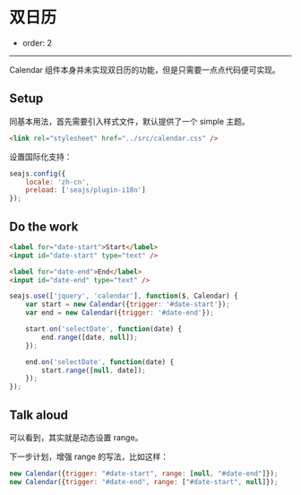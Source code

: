 # 双日历

- order: 2

------------

Calendar 组件本身并未实现双日历的功能，但是只需要一点点代码便可实现。


## Setup

同基本用法，首先需要引入样式文件，默认提供了一个 simple 主题。

````html
<link rel="stylesheet" href="../src/calendar.css" />
````

设置国际化支持：

````javascript
seajs.config({
    locale: 'zh-cn',
    preload: ['seajs/plugin-i18n']
});
````

## Do the work

````html
<label for="date-start">Start</label>
<input id="date-start" type="text" />

<label for="date-end">End</label>
<input id="date-end" type="text" />
````

````javascript
seajs.use(['jquery', 'calendar'], function($, Calendar) {
    var start = new Calendar({trigger: '#date-start'});
    var end = new Calendar({trigger: '#date-end'});

    start.on('selectDate', function(date) {
        end.range([date, null]);
    });

    end.on('selectDate', function(date) {
        start.range([null, date]);
    });
});
````

## Talk aloud

可以看到，其实就是动态设置 range。

下一步计划，增强 range 的写法，比如这样：

```javascript
new Calendar({trigger: "#date-start", range: [null, "#date-end"]});
new Calendar({trigger: "#date-end", range: ["#date-start", null]});
```

